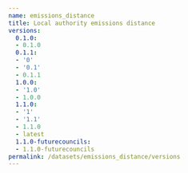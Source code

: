 ```yaml
---
name: emissions_distance
title: Local authority emissions distance
versions:
  0.1.0:
  - 0.1.0
  0.1.1:
  - '0'
  - '0.1'
  - 0.1.1
  1.0.0:
  - '1.0'
  - 1.0.0
  1.1.0:
  - '1'
  - '1.1'
  - 1.1.0
  - latest
  1.1.0-futurecouncils:
  - 1.1.0-futurecouncils
permalink: /datasets/emissions_distance/versions
---
```

